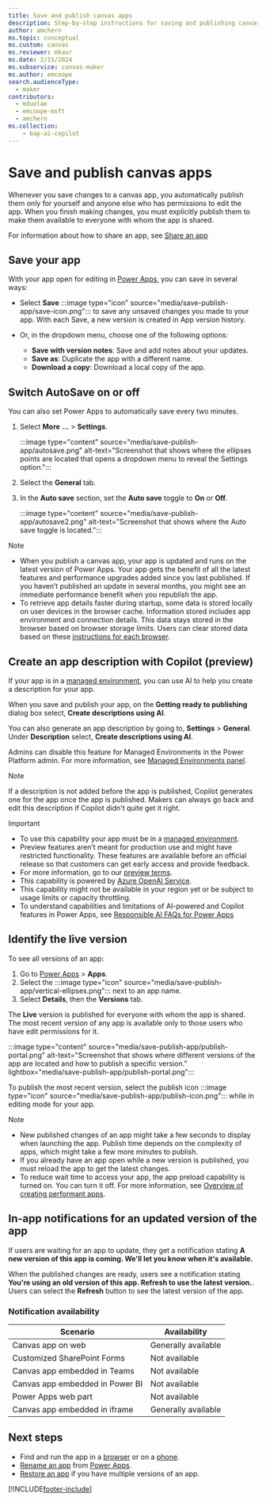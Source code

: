 ```yaml
---
title: Save and publish canvas apps
description: Step-by-step instructions for saving and publishing canvas apps.
author: amchern
ms.topic: conceptual
ms.custom: canvas
ms.reviewer: mkaur
ms.date: 2/15/2024
ms.subservice: canvas-maker
ms.author: emcoope
search.audienceType: 
  - maker
contributors:
  - mduelae
  - emcoope-msft
  - amchern
ms.collection: 
    - bap-ai-copilot
---
```


# Save and publish canvas apps

Whenever you save changes to a canvas app, you automatically publish them only for yourself and anyone else who has permissions to edit the app. When you finish making changes, you must explicitly publish them to make them available to everyone with whom the app is shared.

For information about how to share an app, see [Share an app](share-app.md) 

## Save your app

With your app open for editing in [Power Apps](https://make.powerapps.com), you can save in several ways:

- Select **Save** :::image type="icon" source="media/save-publish-app/save-icon.png"::: to save any unsaved changes you made to your app. With each Save, a new version is created in App version history.

- Or, in the dropdown menu, choose one of the following options:

  - **Save with version notes**: Save and add notes about your updates.
  - **Save as**: Duplicate the app with a different name.
  - **Download a copy**: Download a local copy of the app.

## Switch AutoSave on or off

You can also set Power Apps to automatically save every two minutes.

1. Select **More** **...** > **Settings**.

   :::image type="content" source="media/save-publish-app/autosave.png" alt-text="Screenshot that shows where the ellipses points are located that opens a dropdown menu to reveal the Settings option.":::

1. Select the **General** tab.

1. In the **Auto save** section, set the **Auto save** toggle to **On** or **Off**.

   :::image type="content" source="media/save-publish-app/autosave2.png" alt-text="Screenshot that shows where the Auto save toggle is located.":::

> [!NOTE]
>
> - When you publish a canvas app, your app is updated and runs on the latest version of Power Apps. Your app gets the benefit of all the latest features and performance upgrades added since you last published. If you haven’t published an update in several months, you might see an immediate performance benefit when you republish the app.
> - To retrieve app details faster during startup, some data is stored locally on user devices in the browser cache. Information stored includes app environment and connection details. This data stays stored in the browser based on browser storage limits. Users can clear stored data based on these [instructions for each browser](/troubleshoot/power-platform/power-apps/troubleshooting-startup-issues#clear-your-browser-cache).

## Create an app description with Copilot (preview)

If your app is in a [managed  environment](/power-platform/admin/managed-environment-overview), you can use AI to help you create a description for your app.

When you save and publish your app, on the **Getting ready to publishing** dialog box select, **Create descriptions using AI**.

You can also generate an app description by going to, **Settings** > **General**. Under **Description** select, **Create descriptions using AI**.

Admins can disable this feature for Managed Environments in the Power Platform admin. For more information, see [Managed Environments panel](/power-platform/admin/managed-environment-enable).

> [!NOTE]
> If a description is not added before the app is published, Copilot generates one for the app once the app is published. Makers can always go back and edit this description if Copilot didn't quite get it right.

> [!IMPORTANT]
>
> - To use this capability your app must be in a [managed  environment](/power-platform/admin/managed-environment-overview).
> - Preview features aren’t meant for production use and might have restricted functionality. These features are available before an official release so that customers can get early access and provide feedback.
> - For more information, go to our [preview terms](https://go.microsoft.com/fwlink/?linkid=2189520).
> - This capability is powered by [Azure OpenAI Service](/azure/cognitive-services/openai/overview).
> - This capability might not be available in your region yet or be subject to usage limits or capacity throttling.
> - To understand capabilities and limitations of AI-powered and Copilot features in Power Apps, see [Responsible AI FAQs for Power Apps](../common/responsible-ai-overview.md)

## Identify the live version

To see all versions of an app:

1. Go to [Power Apps](https://make.powerapps.com?utm_source=padocs&utm_medium=linkinadoc&utm_campaign=referralsfromdoc) > **Apps**.
1. Select the :::image type="icon" source="media/save-publish-app/vertical-ellipses.png"::: next to an app name.
1. Select **Details**, then the **Versions** tab.

The **Live** version is published for everyone with whom the app is shared. The most recent version of any app is available only to those users who have edit permissions for it.

:::image type="content" source="media/save-publish-app/publish-portal.png" alt-text="Screenshot that shows where different versions of the app are located and how to publish a specific version." lightbox="media/save-publish-app/publish-portal.png":::

To publish the most recent version, select the publish icon :::image type="icon" source="media/save-publish-app/publish-icon.png"::: while in editing mode for your app.

> [!NOTE]
>
> - New published changes of an app might take a few seconds to display when launching the app. Publish time depends on the complexity of apps, which might take a few more minutes to publish.
> - If you already have an app open while a new version is published, you must reload the app to get the latest changes.
> - To reduce wait time to access your app, the app preload capability is turned on. You can turn it off. For more information, see [Overview of creating performant apps](create-performant-apps-overview.md).

## In-app notifications for an updated version of the app

If users are waiting for an app to update, they get a notification stating **A new version of this app is coming. We'll let you know when it's available.**

When the published changes are ready, users see a notification stating **You're using an old version of this app. Refresh to use the latest version.**. Users can select the **Refresh** button to see the latest version of the app.

### Notification availability

| Scenario | Availability |
| - | - |
| Canvas app on web | Generally available |
| Customized SharePoint Forms | Not available |
| Canvas app embedded in Teams | Not available |
| Canvas app embedded in Power BI | Not available |
| Power Apps web part | Not available |
| Canvas app embedded in iframe | Generally available |

## Next steps

- Find and run the app in a [browser](../../user/run-app-browser.md) or on a [phone](../../mobile/run-powerapps-on-mobile.md).
- [Rename an app](set-name-tile.md) from [Power Apps](https://make.powerapps.com?utm_source=padocs&utm_medium=linkinadoc&utm_campaign=referralsfromdoc).
- [Restore an app](restore-an-app.md) if you have multiple versions of an app.

[!INCLUDE[footer-include](../../includes/footer-banner.md)]
